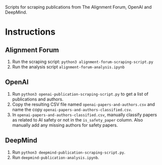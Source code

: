 Scripts for scraping publications from The Alignment Forum, OpenAI and DeepMind.

# Instructions

## Alignment Forum
1. Run the scraping script: `python3 alignment-forum-scraping-script.py`
2. Run the analysis script `alignment-forum-analysis.ipynb`

## OpenAI
1. Run `python3 openai-publication-scraping-script.py` to get a list of publications and authors.
2. Copy the resulting CSV file named `openai-papers-and-authors.csv` and name the copy 
`openai-papers-and-authors-classified.csv`.
3. In `openai-papers-and-authors-classified.csv`, manually classify papers as related to AI safety or not in the `is_safety_paper` column. Also manually add any missing authors for safety papers.

## DeepMind
1. Run `python3 deepmind-publication-scraping-script.py`.
2. Run `deepmind-publication-analysis.ipynb`.
